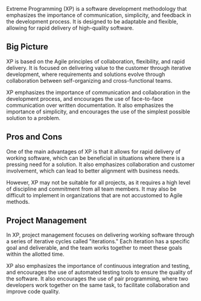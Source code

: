 Extreme Programming (XP) is a software development methodology that emphasizes the importance of communication, simplicity, and feedback in the development process. It is designed to be adaptable and flexible, allowing for rapid delivery of high-quality software.

## Big Picture

XP is based on the Agile principles of collaboration, flexibility, and rapid delivery. It is focused on delivering value to the customer through iterative development, where requirements and solutions evolve through collaboration between self-organizing and cross-functional teams.

XP emphasizes the importance of communication and collaboration in the development process, and encourages the use of face-to-face communication over written documentation. It also emphasizes the importance of simplicity, and encourages the use of the simplest possible solution to a problem.

## Pros and Cons

One of the main advantages of XP is that it allows for rapid delivery of working software, which can be beneficial in situations where there is a pressing need for a solution. It also emphasizes collaboration and customer involvement, which can lead to better alignment with business needs.

However, XP may not be suitable for all projects, as it requires a high level of discipline and commitment from all team members. It may also be difficult to implement in organizations that are not accustomed to Agile methods.

## Project Management

In XP, project management focuses on delivering working software through a series of iterative cycles called "iterations." Each iteration has a specific goal and deliverable, and the team works together to meet these goals within the allotted time.

XP also emphasizes the importance of continuous integration and testing, and encourages the use of automated testing tools to ensure the quality of the software. It also encourages the use of pair programming, where two developers work together on the same task, to facilitate collaboration and improve code quality.